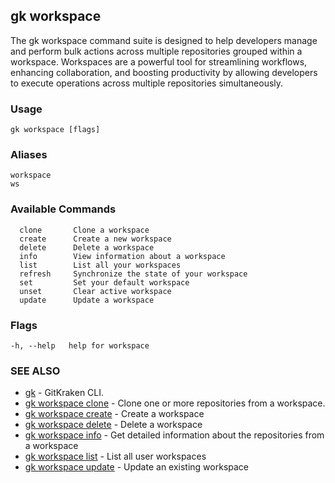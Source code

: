 ## gk workspace

The gk workspace command suite is designed to help developers manage and perform bulk actions
across multiple repositories grouped within a workspace. Workspaces are a powerful tool for
streamlining workflows, enhancing collaboration, and boosting productivity by allowing developers
to execute operations across multiple repositories simultaneously.

### Usage

```
gk workspace [flags]
```
### Aliases
```
workspace
ws
```

### Available Commands

```
  clone       Clone a workspace
  create      Create a new workspace
  delete      Delete a workspace
  info        View information about a workspace
  list        List all your workspaces
  refresh     Synchronize the state of your workspace
  set         Set your default workspace
  unset       Clear active workspace
  update      Update a workspace
```

### Flags
```
-h, --help   help for workspace
```

### SEE ALSO

* [gk](gk.md)	 - GitKraken CLI.
* [gk workspace clone](gk_workspace_clone.md)	 - Clone one or more repositories from a workspace.
* [gk workspace create](gk_workspace_create.md)	 - Create a workspace
* [gk workspace delete](gk_workspace_delete.md)	 - Delete a workspace
* [gk workspace info](gk_workspace_info.md)	 - Get detailed information about the repositories from a workspace
* [gk workspace list](gk_workspace_list.md)	 - List all user workspaces
* [gk workspace update](gk_workspace_update.md)	 - Update an existing workspace


